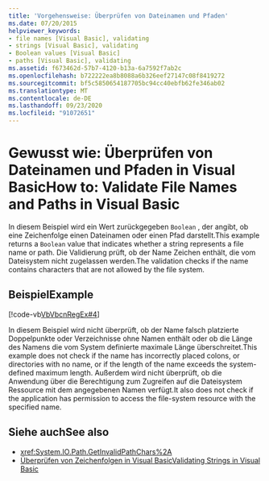 ```yaml
---
title: 'Vorgehensweise: Überprüfen von Dateinamen und Pfaden'
ms.date: 07/20/2015
helpviewer_keywords:
- file names [Visual Basic], validating
- strings [Visual Basic], validating
- Boolean values [Visual Basic]
- paths [Visual Basic], validating
ms.assetid: f673462d-57b7-4120-b13a-6a7592f7ab2c
ms.openlocfilehash: b722222ea8b8088a6b326eef27147c08f8419272
ms.sourcegitcommit: bf5c5850654187705bc94cc40ebfb62fe346ab02
ms.translationtype: MT
ms.contentlocale: de-DE
ms.lasthandoff: 09/23/2020
ms.locfileid: "91072651"
---
```

# <a name="how-to-validate-file-names-and-paths-in-visual-basic"></a><span data-ttu-id="64802-102">Gewusst wie: Überprüfen von Dateinamen und Pfaden in Visual Basic</span><span class="sxs-lookup"><span data-stu-id="64802-102">How to: Validate File Names and Paths in Visual Basic</span></span>

<span data-ttu-id="64802-103">In diesem Beispiel wird ein Wert zurückgegeben `Boolean` , der angibt, ob eine Zeichenfolge einen Dateinamen oder einen Pfad darstellt.</span><span class="sxs-lookup"><span data-stu-id="64802-103">This example returns a `Boolean` value that indicates whether a string represents a file name or path.</span></span> <span data-ttu-id="64802-104">Die Validierung prüft, ob der Name Zeichen enthält, die vom Dateisystem nicht zugelassen werden.</span><span class="sxs-lookup"><span data-stu-id="64802-104">The validation checks if the name contains characters that are not allowed by the file system.</span></span>  
  
## <a name="example"></a><span data-ttu-id="64802-105">Beispiel</span><span class="sxs-lookup"><span data-stu-id="64802-105">Example</span></span>  

 [!code-vb[VbVbcnRegEx#4](~/samples/snippets/visualbasic/VS_Snippets_VBCSharp/VbVbcnRegEx/VB/Class1.vb#4)]  
  
 <span data-ttu-id="64802-106">In diesem Beispiel wird nicht überprüft, ob der Name falsch platzierte Doppelpunkte oder Verzeichnisse ohne Namen enthält oder ob die Länge des Namens die vom System definierte maximale Länge überschreitet.</span><span class="sxs-lookup"><span data-stu-id="64802-106">This example does not check if the name has incorrectly placed colons, or directories with no name, or if the length of the name exceeds the system-defined maximum length.</span></span> <span data-ttu-id="64802-107">Außerdem wird nicht überprüft, ob die Anwendung über die Berechtigung zum Zugreifen auf die Dateisystem Ressource mit dem angegebenen Namen verfügt.</span><span class="sxs-lookup"><span data-stu-id="64802-107">It also does not check if the application has permission to access the file-system resource with the specified name.</span></span>  
  
## <a name="see-also"></a><span data-ttu-id="64802-108">Siehe auch</span><span class="sxs-lookup"><span data-stu-id="64802-108">See also</span></span>

- <xref:System.IO.Path.GetInvalidPathChars%2A>
- [<span data-ttu-id="64802-109">Überprüfen von Zeichenfolgen in Visual Basic</span><span class="sxs-lookup"><span data-stu-id="64802-109">Validating Strings in Visual Basic</span></span>](validating-strings.md)
